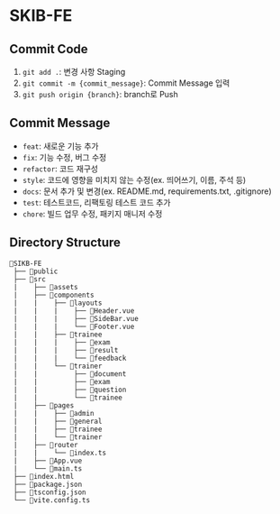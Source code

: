 # SKIB-FE

## Commit Code
1. `git add .`: 변경 사항 Staging
1. `git commit -m {commit_message}`: Commit Message 입력
1. `git push origin {branch}`: branch로 Push

## Commit Message
- `feat`: 새로운 기능 추가
- `fix`: 기능 수정, 버그 수정
- `refactor`: 코드 재구성
- `style`: 코드에 영향을 미치지 않는 수정(ex. 띄어쓰기, 이름, 주석 등)
- `docs`: 문서 추가 및 변경(ex. README.md, requirements.txt, .gitignore)
- `test`: 테스트코드, 리팩토링 테스트 코드 추가
- `chore`: 빌드 업무 수정, 패키지 매니저 수정

## Directory Structure
```Plain Text
📂SIKB-FE
 ├── 📂public
 ├── 📂src
 |    ├── 📂assets
 |    ├── 📂components
 |    |    ├── 📂layouts
 |    |    |    ├── 💾Header.vue
 |    |    |    ├── 💾SideBar.vue
 |    |    |    └── 💾Footer.vue
 |    |    ├── 📂trainee
 |    |    |    ├── 📂exam
 |    |    |    ├── 📂result
 |    |    |    └── 📂feedback
 |    |    └── 📂trainer
 |    |         ├── 📂document
 |    |         ├── 📂exam
 |    |         ├── 📂question
 |    |         └── 📂trainee
 |    ├── 📂pages
 |    |    ├── 📂admin
 |    |    ├── 📂general
 |    |    ├── 📂trainee
 |    |    └── 📂trainer
 |    ├── 📂router
 |    |    └── 💾index.ts
 |    ├── 💾App.vue
 |    └── 💾main.ts
 ├── 💾index.html
 ├── 💾package.json
 ├── 💾tsconfig.json
 └── 💾vite.config.ts
```